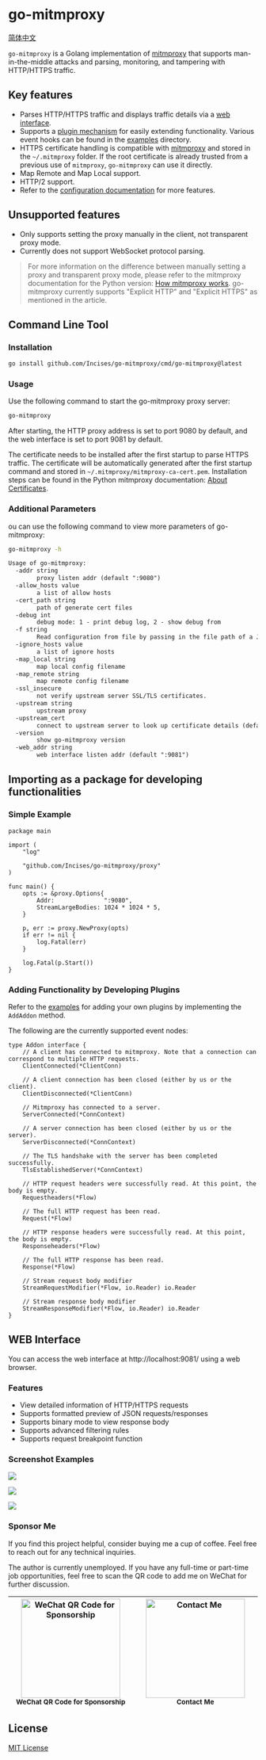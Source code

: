# go-mitmproxy

[简体中文](./README_CN.md)

`go-mitmproxy` is a Golang implementation of [mitmproxy](https://mitmproxy.org/) that supports man-in-the-middle attacks and parsing, monitoring, and tampering with HTTP/HTTPS traffic.

## Key features

- Parses HTTP/HTTPS traffic and displays traffic details via a [web interface](#web-interface).
- Supports a [plugin mechanism](#adding-functionality-by-developing-plugins) for easily extending functionality. Various event hooks can be found in the [examples](./examples) directory.
- HTTPS certificate handling is compatible with [mitmproxy](https://mitmproxy.org/) and stored in the `~/.mitmproxy` folder. If the root certificate is already trusted from a previous use of `mitmproxy`, `go-mitmproxy` can use it directly.
- Map Remote and Map Local support.
- HTTP/2 support.
- Refer to the [configuration documentation](#additional-parameters) for more features.

## Unsupported features

- Only supports setting the proxy manually in the client, not transparent proxy mode.
- Currently does not support WebSocket protocol parsing.

> For more information on the difference between manually setting a proxy and transparent proxy mode, please refer to the mitmproxy documentation for the Python version: [How mitmproxy works](https://docs.mitmproxy.org/stable/concepts-howmitmproxyworks/). go-mitmproxy currently supports "Explicit HTTP" and "Explicit HTTPS" as mentioned in the article.

## Command Line Tool

### Installation

```bash
go install github.com/Incises/go-mitmproxy/cmd/go-mitmproxy@latest
```

### Usage

Use the following command to start the go-mitmproxy proxy server:

```bash
go-mitmproxy
```

After starting, the HTTP proxy address is set to port 9080 by default, and the web interface is set to port 9081 by default.

The certificate needs to be installed after the first startup to parse HTTPS traffic. The certificate will be automatically generated after the first startup command and stored in `~/.mitmproxy/mitmproxy-ca-cert.pem`. Installation steps can be found in the Python mitmproxy documentation: [About Certificates](https://docs.mitmproxy.org/stable/concepts-certificates/).

### Additional Parameters

ou can use the following command to view more parameters of go-mitmproxy:

```bash
go-mitmproxy -h
```

```txt
Usage of go-mitmproxy:
  -addr string
    	proxy listen addr (default ":9080")
  -allow_hosts value
    	a list of allow hosts
  -cert_path string
    	path of generate cert files
  -debug int
    	debug mode: 1 - print debug log, 2 - show debug from
  -f string
    	Read configuration from file by passing in the file path of a JSON configuration file.
  -ignore_hosts value
    	a list of ignore hosts
  -map_local string
    	map local config filename
  -map_remote string
    	map remote config filename
  -ssl_insecure
    	not verify upstream server SSL/TLS certificates.
  -upstream string
    	upstream proxy
  -upstream_cert
    	connect to upstream server to look up certificate details (default true)
  -version
    	show go-mitmproxy version
  -web_addr string
    	web interface listen addr (default ":9081")
```

## Importing as a package for developing functionalities

### Simple Example

```golang
package main

import (
	"log"

	"github.com/Incises/go-mitmproxy/proxy"
)

func main() {
	opts := &proxy.Options{
		Addr:              ":9080",
		StreamLargeBodies: 1024 * 1024 * 5,
	}

	p, err := proxy.NewProxy(opts)
	if err != nil {
		log.Fatal(err)
	}

	log.Fatal(p.Start())
}
```

### Adding Functionality by Developing Plugins

Refer to the [examples](./examples) for adding your own plugins by implementing the `AddAddon` method.

The following are the currently supported event nodes:

```golang
type Addon interface {
	// A client has connected to mitmproxy. Note that a connection can correspond to multiple HTTP requests.
	ClientConnected(*ClientConn)

	// A client connection has been closed (either by us or the client).
	ClientDisconnected(*ClientConn)

	// Mitmproxy has connected to a server.
	ServerConnected(*ConnContext)

	// A server connection has been closed (either by us or the server).
	ServerDisconnected(*ConnContext)

	// The TLS handshake with the server has been completed successfully.
	TlsEstablishedServer(*ConnContext)

	// HTTP request headers were successfully read. At this point, the body is empty.
	Requestheaders(*Flow)

	// The full HTTP request has been read.
	Request(*Flow)

	// HTTP response headers were successfully read. At this point, the body is empty.
	Responseheaders(*Flow)

	// The full HTTP response has been read.
	Response(*Flow)

	// Stream request body modifier
	StreamRequestModifier(*Flow, io.Reader) io.Reader

	// Stream response body modifier
	StreamResponseModifier(*Flow, io.Reader) io.Reader
}
```

## WEB Interface

You can access the web interface at http://localhost:9081/ using a web browser.

### Features

- View detailed information of HTTP/HTTPS requests
- Supports formatted preview of JSON requests/responses
- Supports binary mode to view response body
- Supports advanced filtering rules
- Supports request breakpoint function

### Screenshot Examples

![](./assets/web-1.png)

![](./assets/web-2.png)

![](./assets/web-3.png)

### Sponsor Me

If you find this project helpful, consider buying me a cup of coffee. Feel free to reach out for any technical inquiries.

The author is currently unemployed. If you have any full-time or part-time job opportunities, feel free to scan the QR code to add me on WeChat for further discussion.

<table>
  <thead>
    <tr>
      <th align="center" style="width: 240px;">
        <div>
          <img src="./assets/sponsor-me.jpeg" height="200px" alt="WeChat QR Code for Sponsorship"><br>
          <sub>WeChat QR Code for Sponsorship</sub>
        </div>
      </th>
      <th align="center" style="width: 240px;">
        <div>
          <img src="./assets/wx.jpg" height="200px" alt="Contact Me"><br>
          <sub>Contact Me</sub>
        </div>
      </th>
    </tr>
  </thead>
</table>

## License

[MIT License](./LICENSE)

